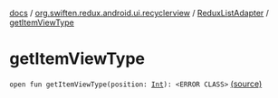 [docs](../../index.md) / [org.swiften.redux.android.ui.recyclerview](../index.md) / [ReduxListAdapter](index.md) / [getItemViewType](./get-item-view-type.md)

# getItemViewType

`open fun getItemViewType(position: `[`Int`](https://kotlinlang.org/api/latest/jvm/stdlib/kotlin/-int/index.html)`): <ERROR CLASS>` [(source)](https://github.com/protoman92/KotlinRedux/tree/master/android/android-recyclerview/src/main/java/org/swiften/redux/android/ui/recyclerview/DiffedAdapter.kt#L89)